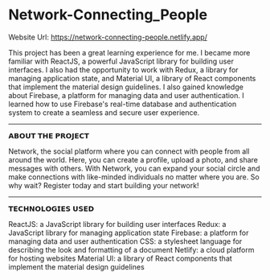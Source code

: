 # Network-Connecting_People

Website Url: https://network-connecting-people.netlify.app/

This project has been a great learning experience for me. I became more familiar with ReactJS, a powerful JavaScript library for building user interfaces. I also had the opportunity to work with Redux, a library for managing application state, and Material UI, a library of React components that implement the material design guidelines.
I also gained knowledge about Firebase, a platform for managing data and user authentication. I learned how to use Firebase's real-time database and authentication system to create a seamless and secure user experience.

____________________________________________________________________________________________________________________
𝗔𝗕𝗢𝗨𝗧 𝗧𝗛𝗘 𝗣𝗥𝗢𝗝𝗘𝗖𝗧

Network, the social platform where you can connect with people from all around the world. Here, you can create a profile, upload a photo, and share messages with others. With Network, you can expand your social circle and make connections with like-minded individuals no matter where you are. So why wait? Register today and start building your network!

____________________________________________________________________________________________________________________
𝗧𝗘𝗖𝗛𝗡𝗢𝗟𝗢𝗚𝗜𝗘𝗦 𝗨𝗦𝗘𝗗

ReactJS: a JavaScript library for building user interfaces 
Redux: a JavaScript library for managing application state 
Firebase: a platform for managing data and user authentication 
CSS: a stylesheet language for describing the look and formatting of a document 
Netlify: a cloud platform for hosting websites 
Material UI: a library of React components that implement the material design guidelines
